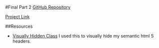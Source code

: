 
#Final Part 2
[GitHub Repository]()

[Project Link](http://www.chrisihendricks.net/project_final2_hendricks_christina/)

##Resources
* [Visually Hidden Class](https://github.com/h5bp/html5-boilerplate/blob/master/src/css/main.css#L107-L169) I used this to visually hide my semantic html 5 headers. 

